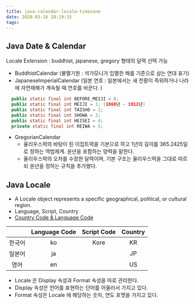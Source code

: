 ```yaml
---
title: java-calendar-locale-timezone
date: 2020-03-16 18:19:33
tags:
---
```

## Java Date & Calendar
Locale Extension : buddhist, japanese, gregory 형태의 달력 선택 가능 
- BuddhistCalendar (불멸기원 : 석가모니가 입멸한 해를 기준으로 삼는 연대 표기)
- JapaneseImperialCalendar (일본 연호 : 일본에서는 새 천황이 즉위하거나 나라에 자연재해가 계속될 때 연호를 바꾼다. )
```java
  public static final int BEFORE_MEIJI = 0;
  public static final int MEIJI = 1; (1868년 ~ 1912년)
  public static final int TAISHO = 2; 
  public static final int SHOWA = 3;
  public static final int HEISEI = 4;
  private static final int REIWA = 5;
```

- GregorianCalendar 
    - 율리우스력의 바탕이 된 이집트력을 기본으로 하고 1년의 길이를 365.2425일로 정하는 역법체계. 윤년을 포함하는 양력을 말한다.
    - 율리우스력의 오차를 수정한 달력이며, 기본 구조는 율리우스력을 그대로 따르되 윤년을 정하는 규칙을 추가했다.
    
## Java Locale
- A Locale object represents a specific geographical, political, or cultural region. 
- Language, Script, Country
- [Country Code & Language Code](https://docs.oracle.com/cd/E13214_01/wli/docs92/xref/xqisocodes.html)

||Language Code|Script Code| Country|
|:--:|:--:|:--:|:--:|
|한국어|ko|Kore|KR|
|일본어|ja||JP|
|영어|en||US|

- Locale 은 Display 속성과 Format 속성을 따로 관리한다.
- Display 속성은 언어를 표현하는 단어를 어울러서 가지고 있다.
- Format 속성은 Locale 에 해당하는 숫자, 연도 포멧을 가지고 있다.

